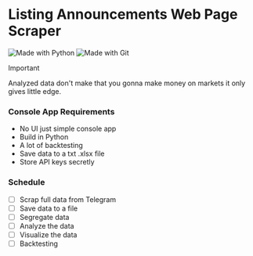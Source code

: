 # Listing Announcements Web Page Scraper

![Made with Python](https://img.shields.io/badge/python-3670A0?style=for-the-badge&logo=python&logoColor=ffdd54) ![Made with Git](https://img.shields.io/badge/git-%23F05033.svg?style=for-the-badge&logo=git&logoColor=white)

> [!IMPORTANT]  
> Analyzed data don't make that you gonna make money on markets it only gives little edge.

### Console App Requirements
  - No UI just simple console app
  - Build in Python
  - A lot of backtesting
  - Save data to a txt .xlsx file
  - Store API keys secretly

### Schedule
- [ ] Scrap full data from Telegram
- [ ] Save data to a file
- [ ] Segregate data
- [ ] Analyze the data
- [ ] Visualize the data
- [ ] Backtesting